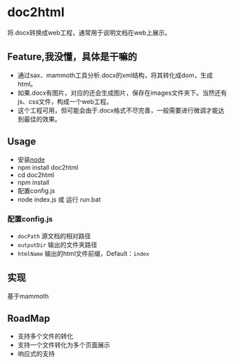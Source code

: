doc2html
====================
将.docx转换成web工程，通常用于说明文档在web上展示。

## Feature,我没懂，具体是干嘛的
- 通过sax、mammoth工具分析.docx的xml结构，将其转化成dom，生成html。
- 如果.docx有图片，对应的还会生成图片，保存在images文件夹下。当然还有js、css文件，构成一个web工程。
- 这个工程可用，但可能会由于.docx格式不尽完善，一般需要进行微调才能达到最佳的效果。

## Usage
- 安装[node](http://nodejs.org/)
- npm install doc2html
- cd doc2html
- npm install
- 配置config.js
- node index.js 或 运行 run.bat

### 配置config.js
- `docPath`  源文档的相对路径
- `outputDir` 输出的文件夹路径
- `htmlName` 输出的html文件前缀，Default：`index`


## 实现
基于mammoth

## RoadMap
- 支持多个文件的转化
- 支持一个文件转化为多个页面展示
- 响应式的支持
